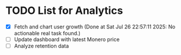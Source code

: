 # TODO List for Analytics

- [x] Fetch and chart user growth  (Done at Sat Jul 26 22:57:11 2025: No actionable real task found.)
- [ ] Update dashboard with latest Monero price
- [ ] Analyze retention data